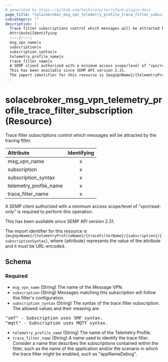 ```yaml
---
# generated by https://github.com/hashicorp/terraform-plugin-docs
page_title: "solacebroker_msg_vpn_telemetry_profile_trace_filter_subscription Resource - solacebroker"
subcategory: ""
description: |-
  Trace filter subscriptions control which messages will be attracted by the tracing filter.
  Attribute|Identifying
  :---|:---:
  msg_vpn_name|x
  subscription|x
  subscription_syntax|x
  telemetry_profile_name|x
  trace_filter_name|x
  A SEMP client authorized with a minimum access scope/level of "vpn/read-only" is required to perform this operation.
  This has been available since SEMP API version 2.31.
  The import identifier for this resource is {msgVpnName}/{telemetryProfileName}/{traceFilterName}/{subscription}/{subscriptionSyntax}, where {attribute} represents the value of the attribute and it must be URL-encoded.
---
```


# solacebroker_msg_vpn_telemetry_profile_trace_filter_subscription (Resource)

Trace filter subscriptions control which messages will be attracted by the tracing filter.


Attribute|Identifying
:---|:---:
msg_vpn_name|x
subscription|x
subscription_syntax|x
telemetry_profile_name|x
trace_filter_name|x



A SEMP client authorized with a minimum access scope/level of "vpn/read-only" is required to perform this operation.

This has been available since SEMP API version 2.31.

The import identifier for this resource is `{msgVpnName}/{telemetryProfileName}/{traceFilterName}/{subscription}/{subscriptionSyntax}`, where {attribute} represents the value of the attribute and it must be URL-encoded.



<!-- schema generated by tfplugindocs -->
## Schema

### Required

- `msg_vpn_name` (String) The name of the Message VPN.
- `subscription` (String) Messages matching this subscription will follow this filter's configuration.
- `subscription_syntax` (String) The syntax of the trace filter subscription. The allowed values and their meaning are:

<pre>
"smf" - Subscription uses SMF syntax.
"mqtt" - Subscription uses MQTT syntax.
</pre>
- `telemetry_profile_name` (String) The name of the Telemetry Profile.
- `trace_filter_name` (String) A name used to identify the trace filter. Consider a name that describes the subscriptions contained within the filter, such as the name of the application and/or the scenario in which the trace filter might be enabled, such as "appNameDebug".

